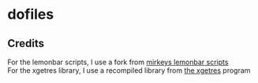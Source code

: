 # dofiles

## Credits
For the lemonbar scripts, I use a fork from [mirkeys lemonbar scripts](https://github.com/mirekys/i3-lemonbar)  
For the xgetres library, I use a recompiled library from [the xgetres](https://github.com/tamirzb/xgetres) program
